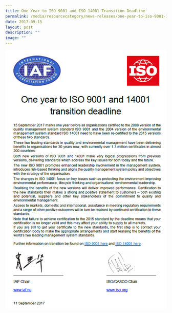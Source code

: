 ```yaml
---
title: One Year to ISO 9001 and ISO 14001 Transition Deadline
permalink: /media/resourcecategory/news-releases/one-year-to-iso-9001-14001-transition-deadline/
date: 2017-09-15
layout: post
description: ""
image: ""
---
```

![IAF-ISO Joint Communique Sep 2017](/images/press-release/documents/IAF-ISO-Joint-Communique-Sep-2017.PNG)